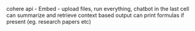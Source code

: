 cohere api - Embed - upload files, run everything, chatbot in the last cell
can summarize and retrieve context based output
can print formulas if present (eg. research papers etc)
